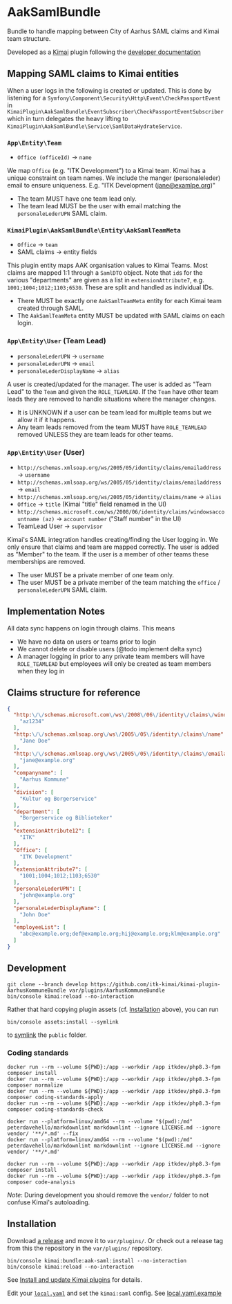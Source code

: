# AakSamlBundle

Bundle to handle mapping between City of Aarhus SAML claims and Kimai team structure.

Developed as a [Kimai](https://www.kimai.org/) plugin following the [developer documentation](https://www.kimai.org/documentation/plugins.html)

## Mapping SAML claims to Kimai entities

When a user logs in the following is created or updated. This is done by listening for a
`Symfony\Component\Security\Http\Event\CheckPassportEvent` in `KimaiPlugin\AakSamlBundle\EventSubscriber\CheckPassportEventSubscriber`
which in turn delegates the heavy lifting to `KimaiPlugin\AakSamlBundle\Service\SamlDataHydrateService`.

### `App\Entity\Team`

- `Office (officeId)` -> `name`

We map `Office` (e.g. "ITK Development") to a Kimai team. Kimai has a unique constraint on team names. We include the
manger (personaleleder) email to ensure uniqueness. E.g. "ITK Development (<jane@examlpe.org>)"

- The team MUST have one team lead only.
- The team lead MUST be the user with email matching the `personaleLederUPN` SAML claim.

### `KimaiPlugin\AakSamlBundle\Entity\AakSamlTeamMeta`

- `Office` -> `team`
- SAML claims -> entity fields

This plugin entity maps AAK organisation values to Kimai Teams. Most claims are mapped 1:1 through a `SamlDTO` object.
Note that `id`s for the various "departments" are given as a list in `extensionAttribute7`, e.g. `1001;1004;1012;1103;6530`.
These are split and handled as individual IDs.

- There MUST be exactly one `AakSamlTeamMeta` entity for each Kimai team created through SAML.
- The `AakSamlTeamMeta` entity MUST be updated with SAML claims on each login.

### `App\Entity\User` (Team Lead)

- `personaleLederUPN` -> `username`
- `personaleLederUPN` -> `email`
- `personaleLederDisplayName` -> `alias`

A user is created/updated for the manager. The user is added as "Team Lead" to the `Team` and given the `ROLE_TEAMLEAD`.
If the `Team` have other team leads they are removed to handle situations where the manager changes.

- It is UNKNOWN if a user can be team lead for multiple teams but we allow it if it happens.
- Any team leads removed from the team MUST have `ROLE_TEAMLEAD` removed UNLESS they are team leads for other teams.

### `App\Entity\User` (User)

- `http://schemas.xmlsoap.org/ws/2005/05/identity/claims/emailaddress` -> `username`
- `http://schemas.xmlsoap.org/ws/2005/05/identity/claims/emailaddress` -> `email`
- `http://schemas.xmlsoap.org/ws/2005/05/identity/claims/name` -> `alias`
- `Office` -> `title` (Kimai "title" field renamed in the UI)
- `http://schemas.microsoft.com/ws/2008/06/identity/claims/windowsaccountname (az)` -> `account number` ("Staff number"
  in the UI)
- TeamLead User -> `supervisor`

Kimai's SAML integration handles creating/finding the User logging in. We only ensure that claims and team are
mapped correctly. The user is added as "Member" to the team. If the user is a member of other teams these memberships
are removed.

- The user MUST be a private member of _one_ team only.
- The user MUST be a private member of the team matching the `office` / `personaleLederUPN` SAML claim.

## Implementation Notes

All data sync happens on login through claims. This means

- We have no data on users or teams prior to login
- We cannot delete or disable users (@todo implement delta sync)
- A manager logging in prior to any private team members will have `ROLE_TEAMLEAD` but employees will only be created as
  team members when they log in

## Claims structure for reference

```json
{
  "http:\/\/schemas.microsoft.com\/ws\/2008\/06\/identity\/claims\/windowsaccountname": [
    "az1234"
  ],
  "http:\/\/schemas.xmlsoap.org\/ws\/2005\/05\/identity\/claims\/name": [
    "Jane Doe"
  ],
  "http:\/\/schemas.xmlsoap.org\/ws\/2005\/05\/identity\/claims\/emailaddress": [
    "jane@example.org"
  ],
  "companyname": [
    "Aarhus Kommune"
  ],
  "division": [
    "Kultur og Borgerservice"
  ],
  "department": [
    "Borgerservice og Biblioteker"
  ],
  "extensionAttribute12": [
    "ITK"
  ],
  "Office": [
    "ITK Development"
  ],
  "extensionAttribute7": [
    "1001;1004;1012;1103;6530"
  ],
  "personaleLederUPN": [
    "john@example.org"
  ],
  "personaleLederDisplayName": [
    "John Doe"
  ],
  "employeeList": [
    "abc@example.org;def@example.org;hij@example.org;klm@example.org"
  ]
}
```

## Development

``` shell
git clone --branch develop https://github.com/itk-kimai/kimai-plugin-AarhusKommuneBundle var/plugins/AarhusKommuneBundle
bin/console kimai:reload --no-interaction
```

Rather that hard copying plugin assets (cf. [Installation](#installation) above), you can run

``` shell
bin/console assets:install --symlink
```

to [symlink](https://en.wikipedia.org/wiki/Symbolic_link) the `public` folder.

### Coding standards

``` shell
docker run --rm --volume ${PWD}:/app --workdir /app itkdev/php8.3-fpm composer install
docker run --rm --volume ${PWD}:/app --workdir /app itkdev/php8.3-fpm composer normalize
docker run --rm --volume ${PWD}:/app --workdir /app itkdev/php8.3-fpm composer coding-standards-apply
docker run --rm --volume ${PWD}:/app --workdir /app itkdev/php8.3-fpm composer coding-standards-check
```

``` shell
docker run --platform=linux/amd64 --rm --volume "$(pwd):/md" peterdavehello/markdownlint markdownlint --ignore LICENSE.md --ignore vendor/ '**/*.md' --fix
docker run --platform=linux/amd64 --rm --volume "$(pwd):/md" peterdavehello/markdownlint markdownlint --ignore LICENSE.md --ignore vendor/ '**/*.md'
```

``` shell
docker run --rm --volume ${PWD}:/app --workdir /app itkdev/php8.3-fpm composer install
docker run --rm --volume ${PWD}:/app --workdir /app itkdev/php8.3-fpm composer code-analysis
```

_Note_: During development you should remove the `vendor/` folder to not confuse Kimai's autoloading.

## Installation

Download [a release](https://github.com/itk-kimai/AakSamlBundle/releases) and move it to `var/plugins/`. Or check out
a release tag from this the repository in the `var/plugins/` repository.

```shell
bin/console kimai:bundle:aak-saml:install --no-interaction
bin/console kimai:reload --no-interaction
```

See [Install and update Kimai plugins](https://www.kimai.org/documentation/plugin-management.html) for details.

Edit your [`local.yaml`](https://www.kimai.org/documentation/local-yaml.html#localyaml) and set the `kimai:saml` config.
See [local.yaml.example](https://github.com/itk-kimai/kimai-docker/blob/main/local.yaml.example)
